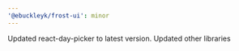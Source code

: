 ```yaml
---
'@ebuckleyk/frost-ui': minor
---
```


Updated react-day-picker to latest version. Updated other libraries
